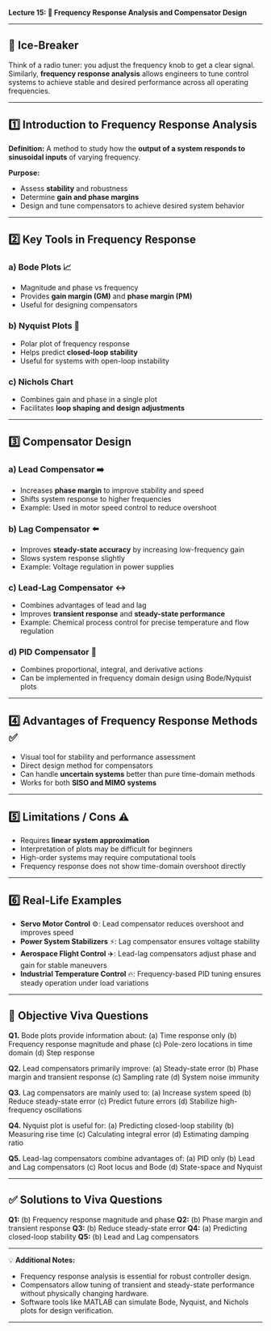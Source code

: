 **Lecture 15: 🧮 Frequency Response Analysis and Compensator Design**

---

## **🧩 Ice-Breaker**

Think of a radio tuner: you adjust the frequency knob to get a clear signal. Similarly, **frequency response analysis** allows engineers to tune control systems to achieve stable and desired performance across all operating frequencies.

---

## **1️⃣ Introduction to Frequency Response Analysis**

**Definition:** A method to study how the **output of a system responds to sinusoidal inputs** of varying frequency.

**Purpose:**

* Assess **stability** and robustness
* Determine **gain and phase margins**
* Design and tune compensators to achieve desired system behavior

---

## **2️⃣ Key Tools in Frequency Response**

### **a) Bode Plots** 📈

* Magnitude and phase vs frequency
* Provides **gain margin (GM)** and **phase margin (PM)**
* Useful for designing compensators

### **b) Nyquist Plots** 🔄

* Polar plot of frequency response
* Helps predict **closed-loop stability**
* Useful for systems with open-loop instability

### **c) Nichols Chart**

* Combines gain and phase in a single plot
* Facilitates **loop shaping and design adjustments**

---

## **3️⃣ Compensator Design**

### **a) Lead Compensator** ➡️

* Increases **phase margin** to improve stability and speed
* Shifts system response to higher frequencies
* Example: Used in motor speed control to reduce overshoot

### **b) Lag Compensator** ⬅️

* Improves **steady-state accuracy** by increasing low-frequency gain
* Slows system response slightly
* Example: Voltage regulation in power supplies

### **c) Lead-Lag Compensator** ↔️

* Combines advantages of lead and lag
* Improves **transient response** and **steady-state performance**
* Example: Chemical process control for precise temperature and flow regulation

### **d) PID Compensator** 🧪

* Combines proportional, integral, and derivative actions
* Can be implemented in frequency domain design using Bode/Nyquist plots

---

## **4️⃣ Advantages of Frequency Response Methods** ✅

* Visual tool for stability and performance assessment
* Direct design method for compensators
* Can handle **uncertain systems** better than pure time-domain methods
* Works for both **SISO and MIMO systems**

---

## **5️⃣ Limitations / Cons** ⚠️

* Requires **linear system approximation**
* Interpretation of plots may be difficult for beginners
* High-order systems may require computational tools
* Frequency response does not show time-domain overshoot directly

---

## **6️⃣ Real-Life Examples**

* **Servo Motor Control** ⚙️: Lead compensator reduces overshoot and improves speed
* **Power System Stabilizers** ⚡: Lag compensator ensures voltage stability
* **Aerospace Flight Control** ✈️: Lead-lag compensators adjust phase and gain for stable maneuvers
* **Industrial Temperature Control** 🔥: Frequency-based PID tuning ensures steady operation under load variations

---

## **🎯 Objective Viva Questions**

**Q1.** Bode plots provide information about:
(a) Time response only
(b) Frequency response magnitude and phase
(c) Pole-zero locations in time domain
(d) Step response

**Q2.** Lead compensators primarily improve:
(a) Steady-state error
(b) Phase margin and transient response
(c) Sampling rate
(d) System noise immunity

**Q3.** Lag compensators are mainly used to:
(a) Increase system speed
(b) Reduce steady-state error
(c) Predict future errors
(d) Stabilize high-frequency oscillations

**Q4.** Nyquist plot is useful for:
(a) Predicting closed-loop stability
(b) Measuring rise time
(c) Calculating integral error
(d) Estimating damping ratio

**Q5.** Lead-lag compensators combine advantages of:
(a) PID only
(b) Lead and Lag compensators
(c) Root locus and Bode
(d) State-space and Nyquist

---

## **✅ Solutions to Viva Questions**

**Q1:** (b) Frequency response magnitude and phase
**Q2:** (b) Phase margin and transient response
**Q3:** (b) Reduce steady-state error
**Q4:** (a) Predicting closed-loop stability
**Q5:** (b) Lead and Lag compensators

---

💡 **Additional Notes:**

* Frequency response analysis is essential for robust controller design.
* Compensators allow tuning of transient and steady-state performance without physically changing hardware.
* Software tools like MATLAB can simulate Bode, Nyquist, and Nichols plots for design verification.

---
